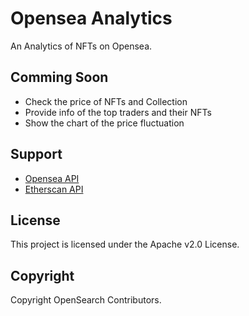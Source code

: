 # Opensea Analytics
An Analytics of NFTs on Opensea.

## Comming Soon
- Check the price of NFTs and Collection
- Provide info of the top traders and their NFTs
- Show the chart of the price fluctuation

## Support
- [Opensea API](https://docs.opensea.io/reference/api-overview)
- [Etherscan API](https://etherscan.io/apis)

## License
This project is licensed under the Apache v2.0 License.

## Copyright
Copyright OpenSearch Contributors.
